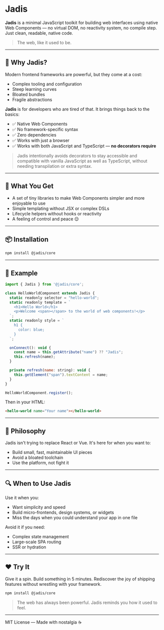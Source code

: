 # Jadis

**Jadis** is a minimal JavaScript toolkit for building web interfaces using native Web Components — no virtual DOM, no reactivity system, no compile step. Just clean, readable, native code.

> The web, like it used to be.

---

## 🤔 Why Jadis?

Modern frontend frameworks are powerful, but they come at a cost:

- Complex tooling and configuration
- Steep learning curves
- Bloated bundles
- Fragile abstractions

**Jadis** is for developers who are tired of that. It brings things back to the basics:

- ✅ Native Web Components
- ✅ No framework-specific syntax
- ✅ Zero dependencies
- ✅ Works with just a browser
- ✅ Works with both JavaScript and TypeScript — **no decorators require**

> Jadis intentionally avoids decorators to stay accessible and compatible with vanilla JavaScript as well as TypeScript, without needing transpilation or extra syntax.

---

## 🚀 What You Get

- A set of tiny libraries to make Web Components simpler and more enjoyable to use
- Simple templating without JSX or complex DSLs
- Lifecycle helpers without hooks or reactivity
- A feeling of control and peace 😌

---

## 📦 Installation

```bash
npm install @jadis/core
```

---

## 🧱 Example

```js
import { Jadis } from '@jadis/core';

class HelloWorldComponent extends Jadis {
  static readonly selector = "hello-world";
  static readonly template = `
    <h1>Hello World</h1>
    <p>Welcome <span></span> to the world of web components!</p>
  `;
  static readonly style = `
    h1 {
      color: blue;
    }
  `;

  onConnect(): void {
    const name = this.getAttribute("name") ?? "Jadis";
    this.refresh(name);
  }

  private refresh(name: string): void {
    this.getElement("span").textContent = name;
  }
}

HelloWorldComponent.register();
```

Then in your HTML:

```html
<hello-world name="Your name"></hello-world>
```

---

## 🧠 Philosophy

Jadis isn't trying to replace React or Vue. It's here for when you want to:

- Build small, fast, maintainable UI pieces
- Avoid a bloated toolchain
- Use the platform, not fight it

---

## 🔍 When to Use Jadis

Use it when you:

- Want simplicity and speed
- Build micro-frontends, design systems, or widgets
- Miss the days when you could understand your app in one file

Avoid it if you need:

- Complex state management
- Large-scale SPA routing
- SSR or hydration

---

## ❤️ Try It

Give it a spin. Build something in 5 minutes. Rediscover the joy of shipping features without wrestling with your framework.

```bash
npm install @jadis/core
```

> The web has always been powerful. Jadis reminds you how it used to feel.

---

MIT License — Made with nostalgia ☕


